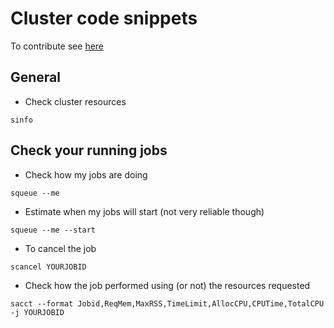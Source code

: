 # Cluster code snippets

To contribute see [here](https://github.com/cpp-lln-lab/CPP_HPC/contributing) 

## General

- Check cluster resources

`sinfo`

## Check your running jobs

- Check how my jobs are doing

`squeue --me`

- Estimate when my jobs will start (not very reliable though)

`squeue --me --start`

- To cancel the job

`scancel YOURJOBID`

- Check how the job performed using (or not) the resources requested

`sacct --format Jobid,ReqMem,MaxRSS,TimeLimit,AllocCPU,CPUTime,TotalCPU -j YOURJOBID`